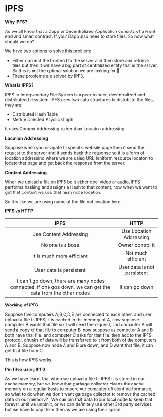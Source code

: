 # IPFS

**Why IPFS?**

As we all know that a Dapp or Decentralized Application consists of a Front end and smart contract. If your Dapp also need to store files. So now what should we do?

We have two options to solve this problem:

- Either connect the frontend to the server and then store and retrieve files but then it will have a big part of centralized entity that is the server. So this is not the optimal solution we are looking for 🤔
- These problems are solved by IPFS.

**What is IPFS?**

IPFS or Interplanetary File System is a peer to peer, decentralized and distributed filesystem. IPFS uses two data structures to distribute the files, they are: 

 - Distributed Hash Table
 - Merkle Directed Acyclic Graph

It uses Content Addressing rather than Location addressing.

**Location Addressing**

Suppose when you navigate to specific website page then it send the request to the server and it sends back the response so it is a form of location addressing where we are using URL (uniform resource locator) to locate that page and get back the response from the server.

**Content Addressing**

When we upload a file on IPFS be it either doc, video or audio, IPFS performs hashing and assigns a Hash to that content, now when we want to get that content we use that hash not a location.

So it is like we are using name  of the file not location here.

**IPFS vs HTTP**

|  IPFS   | HTTP |
|:---:|:--:|
| Use Content Addressing  | Use Location Addressing  |
| No one is a boss   |  Owner control it  |
|  It is much more efficient   |  Not much efficient  |
|  User data is persistent   |  User data is not persistent  |
|  It can't go down, there are many nodes connected, if one gos down, we can get the data from the other nodes  | It can go down   |

**Working of IPFS**

Suppose five computers A,B,C,D,E are connected to each other, and user upload a file to IPFS, it is cached in the memory of A, now suppose computer B wants that file so it will send the request, and computer A will send a copy of that file to computer B, now suppose as computer A and B both have that file, and computer C asks for that file, then acc to the IPFS protocol, chunks of data will be transferred to it from both of the computers A and B. Suppose now node A and B are down, and D want that file, it can get that file from C.

This is how IPFS works.

**Pin Files using IPFS**

As we have learnt that when we upload a file to IPFS it is stored in our cache memory, but we know that garbage collector cleans the cache memory on a regular basis to ensure our computer efficient performance, so what to do when we don't want garbage collector to remove the cached data on our memory? , We can pin that data to our local node to keep that forever until we unpin it, or we can definitely use other 3rd party services but we have to pay them then as we are using their space.

